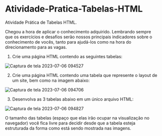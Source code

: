 # Atividade-Pratica-Tabelas-HTML
Atividade Prática de Tabelas HTML.

Chegou a hora de aplicar o conhecimento adquirido. Lembrando sempre
que os exercícios e desafios serão nossos principais indicadores sobre o
conhecimento de vocês, tanto para ajudá-los como na hora do
direcionamento para as vagas.

1. Crie uma página HTML contendo as seguintes tabelas:
   
![Captura de tela 2023-07-06 094527](https://github.com/RogerioFernandesSilva/Atividade-Pr-tica---Tabelas-HTML/assets/106206470/0b2e35ff-3e21-47ad-b9a2-3fe9ae1a4e63)

2. Crie uma página HTML contendo uma tabela que represente o layout de um site, bem como na imagem abaixo:

![Captura de tela 2023-07-06 094706](https://github.com/RogerioFernandesSilva/Atividade-Pr-tica---Tabelas-HTML/assets/106206470/91c74e66-8ed8-4624-8a24-f6e8e02b66ce)

3. Desenvolva as 3 tabelas abaixo em um único arquivo HTML:

![Captura de tela 2023-07-06 094827](https://github.com/RogerioFernandesSilva/Atividade-Pr-tica---Tabelas-HTML/assets/106206470/b5442c8c-50ab-42d8-be1f-1930fcf0571d)

O tamanho das tabelas (espaço que elas irão ocupar na visualização no navegador) você fica livre para decidir desde que a tabela esteja
estruturada da forma como está sendo mostrada nas imagens.

